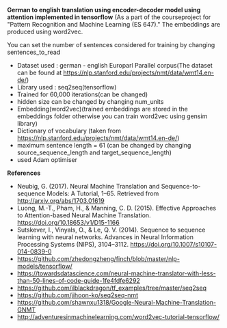 **German to english translation using encoder-decoder model using attention implemented in tensorflow**
(As a part of the courseproject for "Pattern Recognition and Machine Learning (ES 647)."
The embeddings are produced using word2vec.

You can set the number of sentences considered for training by changing sentences_to_read

- Dataset used : german - english Europarl Parallel corpus(The dataset can be found at https://nlp.stanford.edu/projects/nmt/data/wmt14.en-de/)
- Library used : seq2seq(tensorflow)
- Trained for 60,000 iterations(can be changed)
- hidden size can be changed by changing num_units
- Embedding(word2vec)(trained embeddings are stored in the embeddings folder otherwise you can train word2vec using gensim library)
- Dictionary of vocabulary (taken from  https://nlp.stanford.edu/projects/nmt/data/wmt14.en-de/)
- maximum sentence length = 61 (can be changed by changing source_sequence_length and target_sequence_length) 
- used Adam optimiser

**References**
- Neubig, G. (2017). Neural Machine Translation and Sequence-to-sequence Models: A Tutorial, 1–65. Retrieved from http://arxiv.org/abs/1703.01619
- Luong, M.-T., Pham, H., & Manning, C. D. (2015). Effective Approaches to Attention-based Neural Machine Translation. https://doi.org/10.18653/v1/D15-1166
- Sutskever, I., Vinyals, O., & Le, Q. V. (2014). Sequence to sequence learning with neural networks. Advances in Neural Information Processing Systems (NIPS), 3104–3112. https://doi.org/10.1007/s10107-014-0839-0
- https://github.com/zhedongzheng/finch/blob/master/nlp-models/tensorflow/
- https://towardsdatascience.com/neural-machine-translator-with-less-than-50-lines-of-code-guide-1fe4fdfe6292
- https://github.com/ilblackdragon/tf_examples/tree/master/seq2seq
- https://github.com/jihoon-ko/seq2seq-nmt
- https://github.com/shawnxu1318/Google-Neural-Machine-Translation-GNMT
- http://adventuresinmachinelearning.com/word2vec-tutorial-tensorflow/
